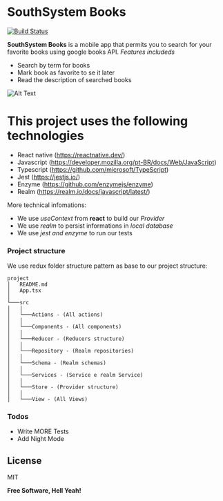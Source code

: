 # SouthSystem Books

[![Build Status](https://travis-ci.org/joemccann/dillinger.svg?branch=master)](https://travis-ci.org/joemccann/dillinger)

**SouthSystem Books** is a mobile app that permits you to search for your favorite books using google books API.
*Features includeds*
  - Search  by term for books
  - Mark book as favorite to se it later
  - Read the description of searched books

![Alt Text](https://media.giphy.com/media/iDaVIMJ7JyXYiq01jO/giphy.gif)

# This project uses the following technologies

  - React native (https://reactnative.dev/)
  - Javascript (https://developer.mozilla.org/pt-BR/docs/Web/JavaScript)
  - Typescript (https://github.com/microsoft/TypeScript)
  - Jest (https://jestjs.io/)
  - Enzyme (https://github.com/enzymejs/enzyme)
  - Realm (https://realm.io/docs/javascript/latest/)


More technical infomations:
  - We use *useContext* from **react** to build our *Provider*
  - We use *realm* to persist informations in *local database*
  - We use *jest and enzyme* to run our tests


### Project structure
We use redux folder structure pattern as base to our project structure:
```
project
│   README.md
│   App.tsx    
│
└───src
│   │
│   └───Actions - (All actions)
│   │
│   └───Components - (All components)
│   │
│   └───Reducer - (Reducers structure)
│	│
│   └───Repository - (Realm repositories)
│	│
│   └───Schema - (Realm schemas)
│	│
│   └───Services - (Service e realm Service)
│	│
│   └───Store - (Provider structure)
│	│
│   └───View - (All Views)
```

### Todos

 - Write MORE Tests
 - Add Night Mode

License
----

MIT


**Free Software, Hell Yeah!**
